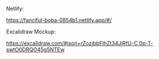 Netlify:

https://fanciful-boba-0854b1.netlify.app/#/

Excalidraw Mockup: 

https://excalidraw.com/#json=rZozibbFlhZt34JiRfU-C,0p-T-swtO0DRQO45g5NTEw
